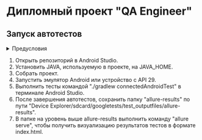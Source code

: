 # Дипломный проект "QA Engineer"
## Запуск автотестов
<details>
<summary>Предусловия</summary>

- Установлена Android Studio
- Установлена последняя стабильная версия Android SDK
- Android эмулятор с API 29, с русским языком системы
- Установлен Allure

</details>



1. Открыть репозиторий в Android Studio.
2. Установить JAVA, используемую в проекте, на JAVA_HOME.
3. Собрать проект.
4. Запустить эмулятор Android или устройство с API 29.
5. Выполнить тесты командой "./gradlew connectedAndroidTest" в терминале Android Studio.
6. После завершения автотестов, сохранить папку "allure-results" по пути "Device Explorer/sdcard/googletests/test_outputfiles/allure-results".
7. В папке на уровень выше allure-results выполнить команду "allure serve", чтобы получить визуализацию результатов тестов в формате index.html.
